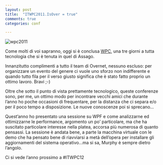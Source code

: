 ```yaml
---
layout: post
title:  "ITWPC2011.IsOver = true"
comments: true
categories: conf

---
```



![wpc2011](http://melkio.codiceplastico.com/images/uploads/2011/09/wpc20112.jpg)

Come molti di voi sapranno, oggi si è conclusa [WPC](http://www.wpc2011.it), una tre giorni a tutta tecnologia che si è tenuta in quel di Assago.

Innanzitutto complimenti a tutto il team di Overnet, nessuno escluso: per organizzare un evento del genere ci vuole uno sforzo non indifferente e quando tutto fila per il verso giusto significa che è stato fatto proprio un ottimo lavoro. Bravi ;-)

Oltre che sotto il punto di vista prettamente tecnologico, queste conferenze sono, per me, un ottimo modo per incontrare vecchi amici che durante l&#8217;anno ho poche occasioni di frequentare, per la distanza che ci separa e/o per il poco tempo a disposizione. Le nuove conoscenze poi si sprecano&#8230;

Quest&#8217;anno ho presentato una sessione su WPF e come analizzarne ed ottimizzarne le performance, argomento un po&#8217; particolare, ma che ha suscitato particolare interesse nella platea, accorsa più numerosa di quanto pensassi.
La sessione è andata bene, a parte la macchina virtuale con le demo che ha pensato bene di riavviarsi a metà dell&#8217;opera per installare gli aggiornamenti del sistema operativo&#8230;ma si sa, Murphy è sempre dietro l&#8217;angolo.

Ci si vede l&#8217;anno prossimo a #ITWPC12

